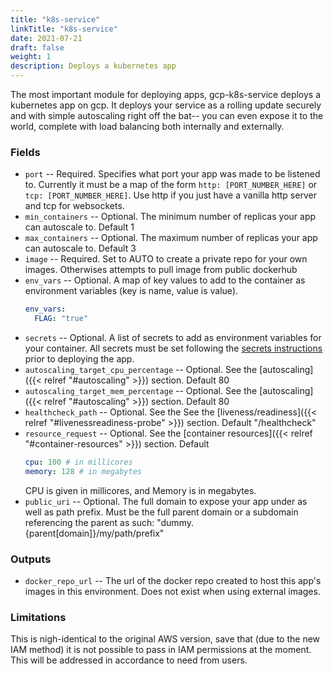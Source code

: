 ```yaml
---
title: "k8s-service"
linkTitle: "k8s-service"
date: 2021-07-21
draft: false
weight: 1
description: Deploys a kubernetes app
---
```


The most important module for deploying apps, gcp-k8s-service deploys a kubernetes app on gcp.
It deploys your service as a rolling update securely and with simple autoscaling right off the bat-- you
can even expose it to the world, complete with load balancing both internally and externally.

### Fields

- `port` -- Required. Specifies what port your app was made to be listened to. Currently it must be a map of the form
  `http: [PORT_NUMBER_HERE]` or `tcp: [PORT_NUMBER_HERE]`. Use http if you just have a vanilla http server and tcp for
  websockets.
- `min_containers` -- Optional. The minimum number of replicas your app can autoscale to. Default 1
- `max_containers` -- Optional. The maximum number of replicas your app can autoscale to. Default 3
- `image` -- Required. Set to AUTO to create a private repo for your own images. Otherwises attempts to pull image from public dockerhub
- `env_vars` -- Optional. A map of key values to add to the container as environment variables (key is name,
  value is value).
  ```yaml
  env_vars:
    FLAG: "true"
  ```
- `secrets` -- Optional. A list of secrets to add as environment variables for your container. All secrets must be set
  following the [secrets instructions](/miscellaneous/secrets) prior to deploying the app.
- `autoscaling_target_cpu_percentage` -- Optional. See the [autoscaling]({{< relref "#autoscaling" >}}) section. Default 80
- `autoscaling_target_mem_percentage` -- Optional. See the [autoscaling]({{< relref "#autoscaling" >}}) section. Default 80
- `healthcheck_path` -- Optional. See the See the [liveness/readiness]({{< relref "#livenessreadiness-probe" >}}) section. Default "/healthcheck"
- `resource_request` -- Optional. See the [container resources]({{< relref "#container-resources" >}}) section. Default
  ```yaml
  cpu: 100 # in millicores
  memory: 128 # in megabytes
  ```
  CPU is given in millicores, and Memory is in megabytes.
- `public_uri` -- Optional. The full domain to expose your app under as well as path prefix. Must be the full parent domain or a subdomain referencing the parent as such: "dummy.{parent[domain]}/my/path/prefix"

### Outputs

- `docker_repo_url` -- The url of the docker repo created to host this app's images in this environment. Does not exist
  when using external images.

### Limitations

This is nigh-identical to the original AWS version, save that (due to the new IAM method) it is not possible to pass in
IAM permissions at the moment. This will be addressed in accordance to need from users.
